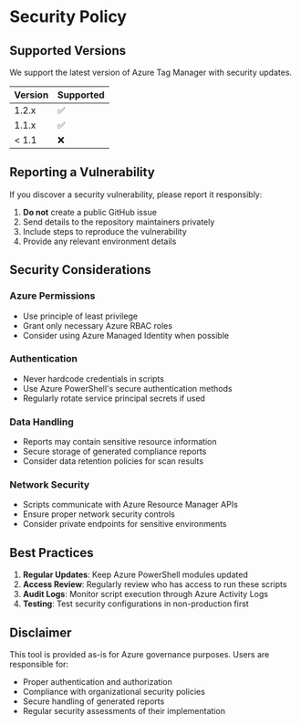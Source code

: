 # Security Policy

## Supported Versions

We support the latest version of Azure Tag Manager with security updates.

| Version | Supported          |
| ------- | ------------------ |
| 1.2.x   | :white_check_mark: |
| 1.1.x   | :white_check_mark: |
| < 1.1   | :x:                |

## Reporting a Vulnerability

If you discover a security vulnerability, please report it responsibly:

1. **Do not** create a public GitHub issue
2. Send details to the repository maintainers privately
3. Include steps to reproduce the vulnerability
4. Provide any relevant environment details

## Security Considerations

### Azure Permissions
- Use principle of least privilege
- Grant only necessary Azure RBAC roles
- Consider using Azure Managed Identity when possible

### Authentication
- Never hardcode credentials in scripts
- Use Azure PowerShell's secure authentication methods
- Regularly rotate service principal secrets if used

### Data Handling
- Reports may contain sensitive resource information
- Secure storage of generated compliance reports
- Consider data retention policies for scan results

### Network Security
- Scripts communicate with Azure Resource Manager APIs
- Ensure proper network security controls
- Consider private endpoints for sensitive environments

## Best Practices

1. **Regular Updates**: Keep Azure PowerShell modules updated
2. **Access Review**: Regularly review who has access to run these scripts
3. **Audit Logs**: Monitor script execution through Azure Activity Logs
4. **Testing**: Test security configurations in non-production first

## Disclaimer

This tool is provided as-is for Azure governance purposes. Users are responsible for:
- Proper authentication and authorization
- Compliance with organizational security policies
- Secure handling of generated reports
- Regular security assessments of their implementation
